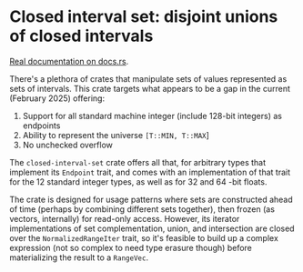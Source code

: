 Closed interval set: disjoint unions of closed intervals
========================================================

[Real documentation on docs.rs](https://docs.rs/closed-interval-sets).

There's a plethora of crates that manipulate sets of values
represented as sets of intervals.  This crate targets what appears to
be a gap in the current (February 2025) offering:

1. Support for all standard machine integer (include 128-bit integers)
   as endpoints
2. Ability to represent the universe `[T::MIN, T::MAX`]
3. No unchecked overflow

The `closed-interval-set` crate offers all that, for arbitrary types
that implement its `Endpoint` trait, and comes with an implementation
of that trait for the 12 standard integer types, as well as for 32 and
64 -bit floats.

The crate is designed for usage patterns where sets are constructed
ahead of time (perhaps by combining different sets together), then
frozen (as vectors, internally) for read-only access.  However, its
iterator implementations of set complementation, union, and
intersection are closed over the `NormalizedRangeIter` trait, so it's
feasible to build up a complex expression (not so complex to need type
erasure though) before materializing the result to a `RangeVec`.
